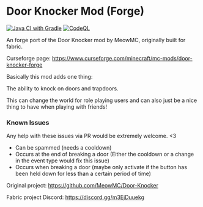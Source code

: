 # Door Knocker Mod (Forge)
[![Java CI with Gradle](https://github.com/ZandercraftGames/Door-Knocker-Forge/actions/workflows/gradle.yml/badge.svg?branch=main)](https://github.com/ZandercraftGames/Door-Knocker-Forge/actions/workflows/gradle.yml) [![CodeQL](https://github.com/ZandercraftGames/Door-Knocker-Forge/actions/workflows/codeql-analysis.yml/badge.svg)](https://github.com/ZandercraftGames/Door-Knocker-Forge/actions/workflows/codeql-analysis.yml)

An forge port of the Door Knocker mod by MeowMC, originally built for fabric.

Curseforge page: https://www.curseforge.com/minecraft/mc-mods/door-knocker-forge

Basically this mod adds one thing:

The ability to knock on doors and trapdoors.

This can change the world for role playing users and can also just be a nice thing to have when playing with friends!

### Known Issues
Any help with these issues via PR would be extremely welcome. <3

- Can be spammed (needs a cooldown)
- Occurs at the end of breaking a door (Either the cooldown or a change in the event type would fix this issue)
- Occurs when breaking a door (maybe only activate if the button has been held down for less than a certain period of time)

Original project: https://github.com/MeowMC/Door-Knocker

Fabric project Discord: https://discord.gg/m3EjDuuekg
